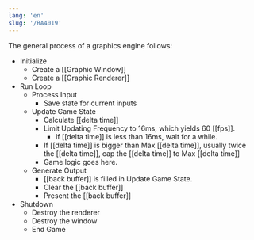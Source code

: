 ```yaml
---
lang: 'en'
slug: '/BA4019'
---
```


The general process of a graphics engine follows:

- Initialize
  - Create a [[Graphic Window]]
  - Create a [[Graphic Renderer]]
- Run Loop
  - Process Input
    - Save state for current inputs
  - Update Game State
    - Calculate [[delta time]]
    - Limit Updating Frequency to 16ms, which yields 60 [[fps]].
      - If [[delta time]] is less than 16ms, wait for a while.
    - If [[delta time]] is bigger than Max [[delta time]], usually twice the [[delta time]], cap the [[delta time]] to Max [[delta time]]
    - Game logic goes here.
  - Generate Output
    - [[back buffer]] is filled in Update Game State.
    - Clear the [[back buffer]]
    - Present the [[back buffer]]
- Shutdown
  - Destroy the renderer
  - Destroy the window
  - End Game
